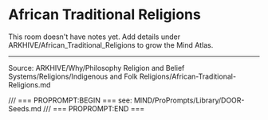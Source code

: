 # African Traditional Religions

This room doesn't have notes yet. Add details under ARKHIVE/African_Traditional_Religions to grow the Mind Atlas.

---
Source: ARKHIVE/Why/Philosophy Religion and Belief Systems/Religions/Indigenous and Folk Religions/African-Traditional-Religions.md

/// === PROPROMPT:BEGIN ===
see: MIND/ProPrompts/Library/DOOR-Seeds.md
/// === PROPROMPT:END ===
